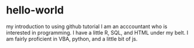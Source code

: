 # hello-world
my introduction to using github tutorial
I am an acccountant who is interested in programming. I have a little R, SQL, and HTML under my belt. 
I am fairly proficient in VBA, python, and a little bit of js.
